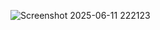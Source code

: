 ![Screenshot 2025-06-11 222123](https://github.com/user-attachments/assets/dccf643d-66bd-4365-b0a1-fb9a38558003)
